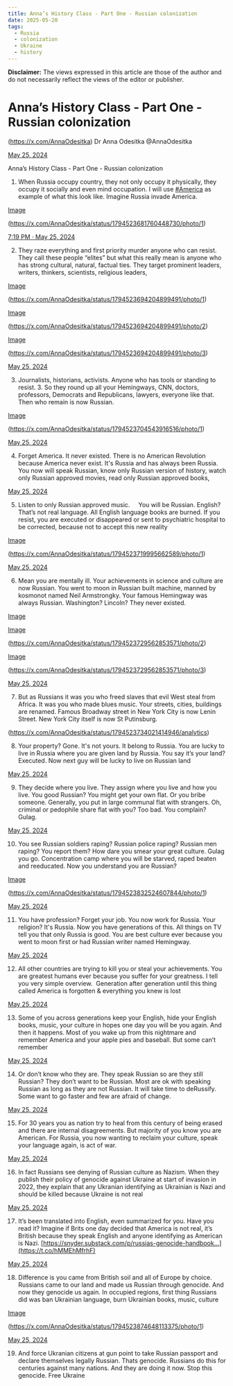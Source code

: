 ```yaml
---
title: Anna’s History Class - Part One - Russian colonization
date: 2025-05-20
tags:
  - Russia
  - colonization
  - Ukraine
  - history
---
```


**Disclaimer:** The views expressed in this article are those of the author and do not necessarily reflect the views of the editor or publisher.

  

# Anna’s History Class - Part One - Russian colonization

[](https://pbs.twimg.com/profile_images/1794414427095134208/1IHBzAUl_bigger.jpg)

(https://x.com/AnnaOdesitka)
Dr Anna Odesitka
@AnnaOdesitka

[May 25, 2024](https://x.com/AnnaOdesitka/status/1794523816074604685)

Anna’s History Class - Part One - Russian colonization 

1. When Russia occupy country, they not only occupy it physically, they occupy it socially and even mind occupation. I will use [#America](https://x.com/hashtag/America?src=hashtag_click) as example of what this look like. Imagine Russia invade America.


[Image](https://pbs.twimg.com/media/GOdtxhAXQAA3YsG?format=jpg&name=medium)


(https://x.com/AnnaOdesitka/status/1794523681760448730/photo/1)

[7:19 PM · May 25, 2024](https://x.com/AnnaOdesitka/status/1794523681760448730)



2. They raze everything and first priority murder anyone who can resist. They call these people “elites” but what this really mean is anyone who has strong cultural, natural, factual ties. They target prominent leaders, writers, thinkers, scientists, religious leaders,


[Image](https://pbs.twimg.com/media/GOdtyPbWEAA57su?format=jpg&name=900x900)


(https://x.com/AnnaOdesitka/status/1794523694204899491/photo/1)


[Image](https://pbs.twimg.com/media/GOdtyPgXAAANubd?format=jpg&name=small)


(https://x.com/AnnaOdesitka/status/1794523694204899491/photo/2)


[Image](https://pbs.twimg.com/media/GOdtyPXXkAAvX3v?format=jpg&name=small)


(https://x.com/AnnaOdesitka/status/1794523694204899491/photo/3)




[May 25, 2024](https://x.com/AnnaOdesitka/status/1794523704543916516)

3. Journalists, historians, activists. Anyone who has tools or standing to resist. 3. So they round up all your Hemingways, CNN, doctors, professors, Democrats and Republicans, lawyers, everyone like that. Then who remain is now Russian.


[Image](https://pbs.twimg.com/media/GOdty-xWAAAc2PM?format=jpg&name=240x240)


(https://x.com/AnnaOdesitka/status/1794523704543916516/photo/1)


[May 25, 2024](https://x.com/AnnaOdesitka/status/1794523708922400925)

4. Forget America. It never existed. There is no American Revolution because America never exist. It's Russia and has always been Russia. You now will speak Russian, know only Russian version of history, watch only Russian approved movies, read only Russian approved books,



[May 25, 2024](https://x.com/AnnaOdesitka/status/1794523719995662589)

5. Listen to only Russian approved music.     You will be Russian. English? That’s not real language. All English language books are burned. If you resist, you are executed or disappeared or sent to psychiatric hospital to be corrected, because not to accept this new reality


[Image](https://pbs.twimg.com/media/GOdtzxyW0AAkYLm?format=jpg&name=240x240)


(https://x.com/AnnaOdesitka/status/1794523719995662589/photo/1)


[May 25, 2024](https://x.com/AnnaOdesitka/status/1794523729562853571)

6. Mean you are mentally ill. Your achievements in science and culture are now Russian. You went to moon in Russian built machine, manned by kosmonot named Neil Armstrongky. Your famous Hemingway was always Russian. Washington? Lincoln? They never existed.


[Image](https://pbs.twimg.com/media/GOdt0bnXoAAvAME?format=jpg&name=360x360)



[Image](https://pbs.twimg.com/media/GOdt0bnWMAE2_yW?format=jpg&name=360x360)


(https://x.com/AnnaOdesitka/status/1794523729562853571/photo/2)


[Image](https://pbs.twimg.com/media/GOdt0bnXwAAQXQV?format=jpg&name=360x360)


(https://x.com/AnnaOdesitka/status/1794523729562853571/photo/3)


[May 25, 2024](https://x.com/AnnaOdesitka/status/1794523734021414946)

7. But as Russians it was you who freed slaves that evil West steal from Africa. It was you who made blues music. Your streets, cities, buildings are renamed. Famous Broadway street in New York City is now Lenin Street. New York City itself is now St Putinsburg.


(https://x.com/AnnaOdesitka/status/1794523734021414946/analytics)


8. Your property? Gone. It's not yours. It belong to Russia. You are lucky to live in Russia where you are given land by Russia. You say it’s your land? Executed. Now next guy will be lucky to live on Russian land

[](https://pbs.twimg.com/ext_tw_video_thumb/1794523737536032768/pu/img/DEw4uksvGn8GawH1.jpg)


[May 25, 2024](https://x.com/AnnaOdesitka/status/1794523821288108132)

9. They decide where you live. They assign where you live and how you live. You good Russian? You might get your own flat. Or you bribe someone. Generally, you put in large communal flat with strangers. Oh, criminal or pedophile share flat with you? Too bad. You complain? Gulag.


[May 25, 2024](https://x.com/AnnaOdesitka/status/1794523832524607844)

10. You see Russian soldiers raping? Russian police raping? Russian men raping? You report them? How dare you smear your great culture. Gulag you go. Concentration camp where you will be starved, raped beaten and reeducated. Now you understand you are Russian?


[Image](https://pbs.twimg.com/media/GOdt6UuXQAAWyEE?format=jpg&name=360x360)


(https://x.com/AnnaOdesitka/status/1794523832524607844/photo/1)


[May 25, 2024](https://x.com/AnnaOdesitka/status/1794523838279217469)

11. You have profession? Forget your job. You now work for Russia. Your religion? It's Russia. Now you have generations of this. All things on TV tell you that only Russia is good. You are best culture ever because you went to moon first or had Russian writer named Hemingway.


[May 25, 2024](https://x.com/AnnaOdesitka/status/1794523842570076602)

12. All other countries are trying to kill you or steal your achievements. You are greatest humans ever because you suffer for your greatness. I tell you very simple overview.  Generation after generation until this thing called America is forgotten & everything you knew is lost



[May 25, 2024](https://x.com/AnnaOdesitka/status/1794523846227427548)

13. Some of you across generations keep your English, hide your English books, music, your culture in hopes one day you will be you again. And then it happens. Most of you wake up from this nightmare and remember America and your apple pies and baseball. But some can’t remember


[May 25, 2024](https://x.com/AnnaOdesitka/status/1794523850312753537)

14. Or don’t know who they are. They speak Russian so are they still Russian? They don’t want to be Russian. Most are ok with speaking Russian as long as they are not Russian. It will take time to deRussify. Some want to go faster and few are afraid of change.


[May 25, 2024](https://x.com/AnnaOdesitka/status/1794523854553096389)

15. For 30 years you as nation try to heal from this century of being erased and there are internal disagreements. But majority of you know you are American. For Russia, you now wanting to reclaim your culture, speak your language again, is act of war.



[May 25, 2024](https://x.com/AnnaOdesitka/status/1794523858818724069)

16. In fact Russians see denying of Russian culture as Nazism. When they publish their policy of genocide against Ukraine at start of invasion in 2022, they explain that any Ukranian identifying as Ukrainian is Nazi and should be killed because Ukraine is not real


[May 25, 2024](https://x.com/AnnaOdesitka/status/1794523862786506907)

17. It’s been translated into English, even summarized for you. Have you read it? Imagine if Brits one day decided that America is not real, it’s British because they speak English and anyone identifying as American is Nazi. [https://snyder.substack.com/p/russias-genocide-handbook…](https://t.co/hMMEhMfrhF)


[May 25, 2024](https://x.com/AnnaOdesitka/status/1794523874648113375)

18. Difference is you came from British soil and all of Europe by choice. Russians came to our land and made us Russian through genocide. And now they genocide us again. In occupied regions, first thing Russians did was ban Ukrainian language, burn Ukrainian books, music, culture


[Image](https://pbs.twimg.com/media/GOdt8vXXUAAoVZQ?format=jpg&name=medium)


(https://x.com/AnnaOdesitka/status/1794523874648113375/photo/1)


[May 25, 2024](https://x.com/AnnaOdesitka/status/1794523902208811282)

19. And force Ukranian citizens at gun point to take Russian passport and declare themselves legally Russian. Thats genocide. Russians do this for centuries against many nations. And they are doing it now. Stop this genocide. Free Ukraine
